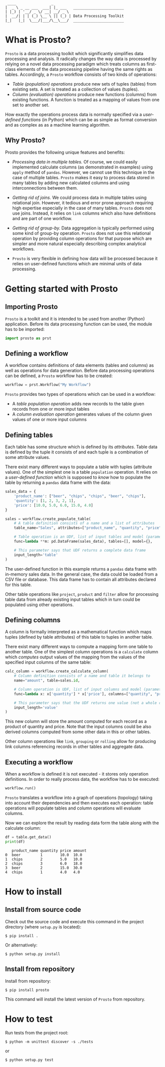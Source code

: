 ```
 ____                _        
|  _ \ _ __ ___  ___| |_ ___   _______________________
| |_) | '__/ _ \/ __| __/ _ \ 
|  __/| | | (_) \__ \ || (_) | Data Processing Toolkit
|_|   |_|  \___/|___/\__\___/  _______________________
```

# What is Prosto?

`Prosto` is a data processing toolkit which significantly simplifies data processing and analysis. It radically changes the way data is processed by relying on a novel data processing paradigm which treats columns as first-class elements of the data processing pipeline having the same rights as tables. Accordingly, a `Prosto` workflow consists of two kinds of operations:

* *Table (population) operations* produce new sets of tuples (tables) from existing sets. A set is treated as a collection of values (tuples).
* *Column (evaluation) operations* produce new functions (columns) from existing functions. A function is treated as a mapping of values from one set to another set.

How exactly the operations process data is normally specified via a *user-defined functions* (in Python) which can be as simple as format conversion and as complex as as a machine learning algorithm.

## Why Prosto?

Prosto provides the following unique features and benefits:

* *Processing data in multiple tables.* Of course, we could easily implemented calculate columns (as demonstrated in examples) using `apply` method of `pandas`. However, we cannot use this technique in the case of multiple tables. `Prosto` makes it easy to process data stored in many tables by adding new calculated columns and using interconnections between them.

* *Getting rid of joins.* We could process data in multiple tables using relational join. However, it tedious and error prone approach requiring high expertise especially in the case of many tables. `Prosto` does not use joins. Instead, it relies on `link` columns which also have definitions and are part of one workflow.

* *Getting rid of group-by.* Data aggregation is typically performed using some kind of group-by operation. `Prosto` does not use this relational operation by providing column operations for that purpose which are simpler and more natural especially describing complex analytical workflows.

* `Prosto` is very flexible in defining how data will be processed because it relies on user-defined functions which are minimal units of data processing.

# Getting started with Prosto

## Importing Prosto

`Prosto` is a toolkit and it is intended to be used from another (Python) application. Before its data processing function can be used, the module has to be imported:

```python
import prosto as prst
```

## Defining a workflow

A workflow contains definitions of data elements (tables and columns) as well as operations for data generation. Before data processing operations can be defined, a `Prosto` workflow has to be created:

```python
workflow = prst.Workflow("My Workflow")
```

`Prosto` provides two types of operations which can be used in a workflow:

* A *table population operation* adds new records to the table given records from one or more input tables
* A *column evaluation operation* generates values of the column given values of one or more input columns

## Defining tables

Each table has some structure which is defined by its *attributes*. Table data is defined by the tuple it consists of and each tuple is a combination of some attribute values.

There exist many different ways to populate a table with tuples (attribute values). One of the simplest one is a table `population` operation. It relies on a *user-defined function* which is supposed to *know* how to populate the table by returning a `pandas` data frame with the data:

```python
sales_data = {
    'product_name': ["beer", "chips", "chips", "beer", "chips"],
    'quantity': [1, 2, 3, 2, 1],
    'price': [10.0, 5.0, 6.0, 15.0, 4.0]
}

sales = workflow.create_populate_table(
    # A table definition consists of a name and a list of attributes
    table_name="Sales", attributes=["product_name", "quantity", "price"],

    # Table operation is an UDF, list of input tables and model (parameters for UDF)
    func=lambda **m: pd.DataFrame(sales_data), tables=[], model={},

    # This parameter says that UDF returns a complete data frame
    input_length='table'
)
```

The user-defined function in this example returns a `pandas` data frame with in-memory sales data. In the general case, the data could be loaded from a CSV file or database. This data frame has to contain all attributes declared for this table.

Other table operations like `project`, `product` and `filter` allow for processing table data from already existing input tables which in turn could be populated using other operations.

## Defining columns

A column is formally interpreted as a mathematical function which maps tuples (defined by table attributes) of this table to tuples in another table.

There exist many different ways to compute a mapping form one table to another table. One of the simplest column operations is a `calculate` column which *computes* output values of the mapping from the values of the specified input columns of the same table:

```python
calc_column = workflow.create_calculate_column(
    # Column definition consists of a name and table it belongs to
    name="amount", table=sales.id,

    # Column operation is UDF, list of input columns and model (parameters for UDF)
    func=lambda x: x['quantity'] * x['price'], columns=["quantity", "price"], model=None,

    # This parameter says that the UDF returns one value (not a whole column)
    input_length='value'
)
```

This new column will store the amount computed for each record as a product of quantity and price. Note that the input columns could be also derived columns computed from some other data in this or other tables.

Other column operations like `link`, `grouping` or `rolling` allow for producing link columns referencing records in other tables and aggregate data.

## Executing a workflow

When a workflow is defined it is not executed - it stores only operation definitions. In order to really process data, the workflow has to be executed:

```python
workflow.run()
```

`Prosto` translates a workflow into a graph of operations (topology) taking into account their dependencies and then executes each operation: table operations will populate tables and column operations will evaluate columns.

Now we can explore the result by reading data form the table along with the calculate column:

```python
df = table.get_data()
print(df)
```

```
   product_name quantity price amount
0  beer         1        10.0  10.0
1  chips        2        5.0   10.0
2  chips        3        6.0   18.0
3  beer         2        15.0  30.0
4  chips        1        4.0   4.0
```

# How to install

## Install from source code

Check out the source code and execute this command in the project directory (where `setup.py` is located):

```console
$ pip install .
```

Or alternatively:

```console
$ python setup.py install
```

## Install from repository

Install from repository:

```console
$ pip install prosto
```

This command will install the latest version of `Prosto` from repository.

# How to test

Run tests from the project root:

```console
$ python -m unittest discover -s ./tests
```

or

```console
$ python setup.py test
```
